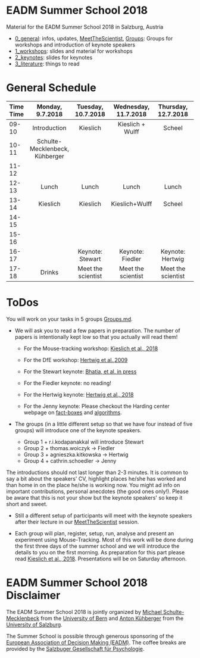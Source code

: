 # EADM Summer School 2018

Material for the EADM Summer School 2018 in Salzburg, Austria

- [0_general](https://github.com/michaelschulte/EADMSummerSchool/tree/master/0_general): infos, updates, [MeetTheScientist](https://github.com/michaelschulte/EADMSummerSchool/tree/master/0_general/MeetTheScientist.md), [Groups](https://github.com/michaelschulte/EADMSummerSchool/tree/master/0_general/Groups.md): Groups for workshops and introduction of keynote speakers 
- [1_workshops](https://github.com/michaelschulte/EADMSummerSchool/tree/master/1_workshops): slides and material for workshops 
- [2_keynotes](https://github.com/michaelschulte/EADMSummerSchool/tree/master/2_keynotes): slides for keynotes
- [3_literature](https://github.com/michaelschulte/EADMSummerSchool/tree/master/3_literature): things to read

# General Schedule

| Time Time| Monday, 9.7.2018| Tuesday, 10.7.2018| Wednesday, 11.7.2018| Thursday, 12.7.2018| Friday, 13.7.2018| Saturday, 14.7.2018|
|:---|:---:|:---:|:---:|:---:|:---:|:---:|
|09-10| Introduction | Kieslich | Kieslich + Wulff | Scheel | Hawelka | Wulff + Presentations|
|10-11|Schulte-Mecklenbeck, Kühberger||||||				
|11-12|||||||				
|12-13|Lunch|Lunch|	Lunch|	Lunch|	Lunch||
|13-14|Kieslich|Kieslich|Kieslich+Wulff|Scheel|Wulff||	
|14-15|||||||				
|15-16|||||||				
|16-17||Keynote: Stewart|	Keynote: Fiedler |	Keynote: Hertwig|	Keynote: Jenny|| 	
|17-18|Drinks|Meet the scientist|	Meet the scientist|	Meet the scientist|	Meet the scientist|	Dinner|

# ToDos

You will work on your tasks in 5 groups [Groups.md](https://github.com/michaelschulte/EADMSummerSchool/blob/master/0_general/Groups.md). 

- We will ask you to read a few papers in preparation. The number of papers is intentionally kept low so that you actually will read them!

    - For the Mouse-tracking workshop: [Kieslich et al., 2018](https://github.com/michaelschulte/EADMSummerSchool/blob/master/3_literature/Kieslich2018.pdf)
    - For the DfE workshop: [Hertwig et al.,2009](https://github.com/michaelschulte/EADMSummerSchool/blob/master/3_literature/Hertwig2009.pdf)
    
    - For the Stewart keynote: [Bhatia, et al, in press](https://github.com/michaelschulte/EADMSummerSchool/blob/master/3_literature/Bhatia2018.pdf)
    - For the Fiedler keynote: no reading!
    - For the Hertwig keynote: [Hertwig et al., 2018](https://github.com/michaelschulte/EADMSummerSchool/blob/master/3_literature/Hertwig2018.pdf)
    - For the Jenny keynote: Please checkout the Harding center webpage on [fact-boxes](https://www.harding-center.mpg.de/en/fact-boxes) and [algorithms](https://www.harding-center.mpg.de/en/harding-center/projects-and-collaborations/algorithms-for-clinical-use). 

- The groups (in a little different setup so that we have four instead of five groups) will introduce one of the keynote speakers. 
    - Group 1 + r.i.kodapanakkal will introduce Stewart 
    - Group 2 + thomas.woiczyk -> Fiedler
    - Group 3 + agnieszka.kitkowska -> Hertwig 
    - Group 4 + cathrin.schoedler -> Jenny
    
The introductions should not last longer than 2-3 minutes. It is common to say a bit about the speakers' CV, highlight places he/she has worked and than home in on the place he/she is working now. You might ad info on important contributions, personal anecdotes (the good ones only!). Please be aware that this is not your show but the keynote speakers' so keep it short and sweet.

- Still a different setup of participants will meet with the keynote speakers after their lecture in our [MeetTheScientist](https://github.com/michaelschulte/EADMSummerSchool/tree/master/0_general/MeetTheScientist.md) session.

- Each group will plan, register, setup, run, analyse and present an experiment using Mouse-Tracking. Most of this work will be done during the first three days of the summer school and we will introduce the details to you on the first morning. As preparation for this part please read [Kieslich et al., 2018](https://github.com/michaelschulte/EADMSummerSchool/blob/master/3_literature/Kieslich2018.pdf). Presentations will be on Saturday afternoon.


# EADM Summer School 2018 Disclaimer

The EADM Summer School 2018 is jointly organized by [Michael Schulte-Mecklenbeck](http://www.schulte-mecklenbeck.com) from the [University of Bern](http://www.unibe.ch) and [Anton Kühberger](https://ccns.sbg.ac.at/people/kuehberger/) from the [University of Salzburg](http://www.sbg.ac.at). 

The Summer School is possible through generous sponsoring of the [European Association of Decision Making (EADM)](http://www.eadm.eu). The coffee breaks are provided by the [Salzbuger Gesellschaft für Psychologie](https://www.uni-salzburg.at/index.php?id=29480).
